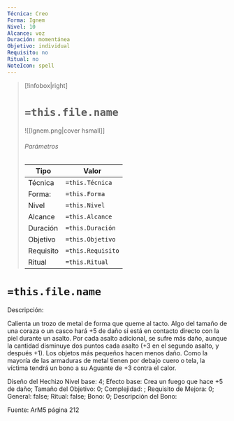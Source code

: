 ```yaml
---
Técnica: Creo
Forma: Ignem
Nivel: 10
Alcance: voz 
Duración: momentánea  
Objetivo: individual
Requisito: no
Ritual: no
NoteIcon: spell
---
```


> [!infobox|right]
> # `=this.file.name`
> ![[Ignem.png|cover hsmall]]
> ###### Parámetros
> Tipo |  Valor |
> ---|---|
> Técnica  | `=this.Técnica`  |
> Forma: | `=this.Forma`  |
> Nivel | `=this.Nivel`  |
> Alcance | `=this.Alcance` |
> Duración | `=this.Duración` |
> Objetivo | `=this.Objetivo` |
> Requisito | `=this.Requisito` |
> Ritual | `=this.Ritual` |

# `=this.file.name`
Descripción: <p>Calienta un trozo de metal de forma que queme al tacto. Algo del tamaño de una coraza o un casco hará +5 de daño si está en contacto directo con la piel durante un asalto. Por cada asalto adicional, se sufre más daño, aunque la cantidad disminuye dos puntos cada asalto (+3 en el segundo asalto, y después +1). Los objetos más pequeños hacen menos daño. Como la mayoría de las armaduras de metal tienen por debajo cuero o tela, la víctima tendrá un bono a su Aguante de +3 contra el calor.</p>

Diseño del Hechizo
Nivel base: 4; Efecto base: Crea un fuego que hace +5 de daño;  Tamaño del Objetivo: 0; Complejidad: ; Requisito de Mejora: 0; General: false; Ritual: false; Bono: 0; Descripción del Bono: 

Fuente: ArM5 página 212